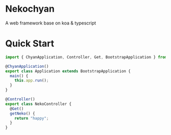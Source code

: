 # Nekochyan

A web framework base on koa & typescript

# Quick Start

```ts
import { ChyanApplication, Controller, Get, BootstrapApplication } from "chyan";

@ChyanApplication()
export class Application extends BootstrapApplication {
  main() {
    this.app.run();
  }
}

@Controller()
export class NekoController {
  @Get()
  getNeko() {
    return "happy";
  }
}
```

